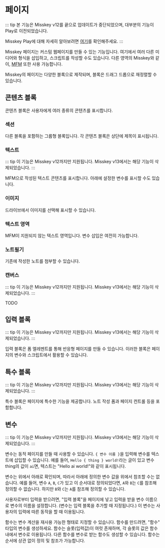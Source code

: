 # 페이지
::: tip
본 기능은 Misskey v12를 끝으로 업데이트가 중단되었으며, 대부분의 기능이 Play로 이전되었습니다.

Misskey Play에 대해 자세히 알아보려면 [여기](./play.md)를 확인해주세요.
:::

Misskey 페이지는 커스텀 웹페이지를 만들 수 있는 기능입니다. 여기에서 여러 다른 미디어와 형식을 삽입하고, 스크립트를 작성할 수도 있습니다. 다른 영역의 Misskey와 같이, [MFM](./mfm.md) 또한 사용 가능합니다.

Misskey의 페이지는 다양한 블록으로 제작되며, 블록은 드래그 드롭으로 재정렬할 수 있습니다.

## 콘텐츠 블록
콘텐츠 블록은 사용자에게 여러 종류의 콘텐츠를 표시합니다.

### 섹션
다른 블록을 포함하는 그룹형 블록입니다. 각 콘텐츠 블록은 상단에 제목이 표시됩니다.

### 텍스트
::: tip
이 기능은 Misskey v12까지만 지원됩니다. Misskey v13에서는 해당 기능이 삭제되었습니다.
:::

MFM으로 작성된 텍스트 콘텐츠를 표시합니다. 아래에 설정한 변수를 표시할 수도 있습니다.

### 이미지
드라이브에서 이미지를 선택해 표시할 수 있습니다.

### 텍스트 영역

MFM이 지원되지 않는 텍스트 영역입니다. 변수 삽입은 여전히 가능합니다.

### 노트필기
기존에 작성한 노트를 첨부할 수 있습니다.

### 캔버스
::: tip
이 기능은 Misskey v12까지만 지원됩니다. Misskey v13에서는 해당 기능이 삭제되었습니다.
:::

TODO

## 입력 블록
::: tip
이 기능은 Misskey v12까지만 지원됩니다. Misskey v13에서는 해당 기능이 삭제되었습니다.
:::

입력 블록은 폼 엘레멘트를 통해 반응형 페이지를 만들 수 있습니다. 이러한 블록은 페이지의 변수와 스크립트에서 활용할 수 있습니다.

## 특수 블록
::: tip
이 기능은 Misskey v12까지만 지원됩니다. Misskey v13에서는 해당 기능이 삭제되었습니다.
:::

특수 블록은 페이지에 특수한 기능을 제공합니다. 노트 작성 폼과 페이지 컨트롤 등을 포함합니다.

## 변수
::: tip
이 기능은 Misskey v12까지만 지원됩니다. Misskey v13에서는 해당 기능이 삭제되었습니다.
:::

변수는 동적 페이지를 만들 때 사용할 수 있습니다. `{ 변수 이름 }`을 입력해 변수를 텍스트에 삽입할 수 있습니다.
예를 들어, `Hello { thing } world!`라는 글이 있고 변수 thing의 값이 `ai`면, 텍스트는 "Hello ai world!"와 같이 표시됩니다.

변수는 위에서 아래로 확인되며, 따라서 아래에 정의한 변수 값을 위에서 참조할 수는 없습니다.
예를 들어, 변수 `A`, `B`, `C`가 있고 이 순서대로 정의되었다면, `A`와 `B`는 `C`를 참조해 정의할 수 없습니다.
하지만 `B`와 `C`는 `A`를 참조해 정의할 수 있습니다.

사용자로부터 입력을 받으려면, "입력 블록"을 페이지에 넣고 입력을 받을 변수 이름으로 변수의 이름을 설정합니다. (변수는 입력 블록을 추가할 때 지정됩니다.)
이 변수는 사용자의 입력에 따른 동작을 할 때 이용됩니다.

함수는 변수 계산을 재사용 가능한 형태로 지정할 수 있습니다.
함수를 만드려면, "함수" 타입의 변수를 생성하세요.
함수는 슬롯(입력값)이 여럿 존재하며, 각 슬롯의 값은 함수 내에서 변수로 이용됩니다.
다른 함수를 변수로 받는 함수도 생성할 수 있습니다.
함수는 순서에 상관 없이 정의 및 참조가 가능합니다.

